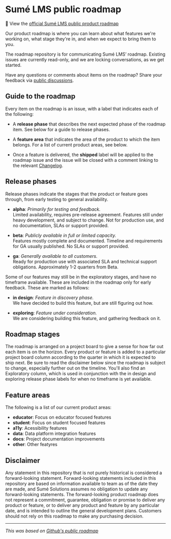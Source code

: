 # Sumé LMS public roadmap

:stars: View the [official Sumé LMS public product roadmap](https://github.com/orgs/sumelms/projects/4/views/1)

Our product roadmap is where you can learn about what features we're working on, what stage they're in, and when we expect to bring them to you.

The roadmap repository is for communicating Sumé LMS’ roadmap. Existing issues are currently read-only, and we are locking conversations, as we get started.

Have any questions or comments about items on the roadmap? Share your feedback via [public discussions](https://github.com/sumelms/roadmap/discussions).


## Guide to the roadmap

Every item on the roadmap is an issue, with a label that indicates each of the following:

- A **release phase** that describes the next expected phase of the roadmap item. See below for a guide to release phases.

- A **feature area** that indicates the area of the product to which the item belongs. For a list of current product areas, see below.

- Once a feature is delivered, the **shipped** label will be applied to the roadmap issue and the issue will be closed with a comment linking to the relevant [Changelog](https://sumelms.com/changelog).

## Release phases

Release phases indicate the stages that the product or feature goes through, from early testing to general availability.

- **alpha**: _Primarily for testing and feedback._ \
Limited availability, requires pre-release agreement. Features still under heavy development, and subject to change. Not for production use, and no documentation, SLAs or support provided.

- **beta**: _Publicly available in full or limited capacity._ \
Features mostly complete and documented. Timeline and requirements for GA usually published. No SLAs or support provided.

- **ga**: _Generally available to all customers._ \
Ready for production use with associated SLA and technical support obligations. Approximately 1-2 quarters from Beta.

Some of our features may still be in the exploratory stages, and have no timeframe available. These are included in the roadmap only for early feedback. These are marked as follows:

- **in design**: _Feature in discovery phase._ \
We have decided to build this feature, but are still figuring out how.

- **exploring**: _Feature under consideration._ \
We are considering building this feature, and gathering feedback on it.

## Roadmap stages

The roadmap is arranged on a project board to give a sense for how far out each item is on the horizon. Every product or feature is added to a particular project board column according to the quarter in which it is expected to ship next. Be sure to read the disclaimer below since the roadmap is subject to change, especially further out on the timeline. You'll also find an Exploratory column, which is used in conjunction with the in design and exploring release phase labels for when no timeframe is yet available.

## Feature areas

The following is a list of our current product areas:

- **educator**: Focus on educator focused features
- **student**: Focus on student focused features
- **a11y**: Acessibility features
- **data**: Data platform integration features
- **docs**: Project documentation improvements
- **other**: Other featyres

## Disclaimer

Any statement in this repository that is not purely historical is considered a forward-looking statement. Forward-looking statements included in this repository are based on information available to team as of the date they are made, and Sumé Solutions assumes no obligation to update any forward-looking statements. The forward-looking product roadmap does not represent a commitment, guarantee, obligation or promise to deliver any product or feature, or to deliver any product and feature by any particular date, and is intended to outline the general development plans. Customers should not rely on this roadmap to make any purchasing decision.

---
_This was based on [Github's public roadmap](https://github.com/github/roadmap)_